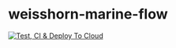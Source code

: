# weisshorn-marine-flow

[![Test, CI & Deploy To Cloud](https://github.com/sthenkel23/weisshorn-marine-flow/actions/workflows/ci.yml/badge.svg)](https://github.com/sthenkel23/weisshorn-marine-flow/actions/workflows/ci.yml)
